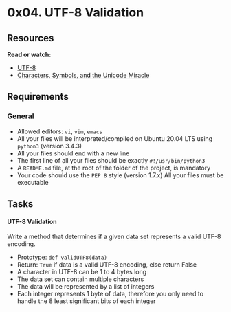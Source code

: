 # 0x04. UTF-8 Validation

## Resources

**Read or watch:**

* <a href="https://intranet.alxswe.com/rltoken/oqFi6P1hNvp9aSuNv---IQ">UTF-8</a>
* <a href="https://intranet.alxswe.com/rltoken/d--jVK8sBSlhkosu7pFzdw">Characters, Symbols, and the Unicode Miracle</a>

## Requirements

### General

* Allowed editors: `vi`, `vim`, `emacs`
* All your files will be interpreted/compiled on Ubuntu 20.04 LTS using `python3` (version 3.4.3)
* All your files should end with a new line
* The first line of all your files should be exactly `#!/usr/bin/python3`
* A `README.md` file, at the root of the folder of the project, is mandatory
* Your code should use the `PEP 8` style (version 1.7.x)
All your files must be executable

## Tasks

#### UTF-8 Validation
 
Write a method that determines if a given data set represents a valid UTF-8 encoding.

* Prototype: `def validUTF8(data)`
* Return: `True` if data is a valid UTF-8 encoding, else return False
* A character in UTF-8 can be 1 to 4 bytes long
* The data set can contain multiple characters
* The data will be represented by a list of integers
* Each integer represents 1 byte of data, therefore you only need to handle the 8 least significant bits of each integer
